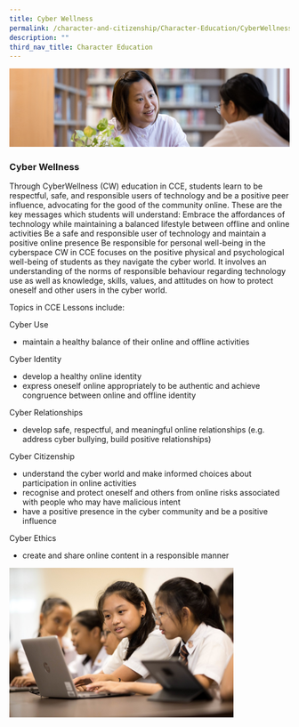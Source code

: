 ```yaml
---
title: Cyber Wellness
permalink: /character-and-citizenship/Character-Education/CyberWellness/permalink/
description: ""
third_nav_title: Character Education
---
```

![](/images/CCE.jpg)

### Cyber Wellness

Through CyberWellness (CW) education in CCE, students learn to be respectful, safe, and responsible users of technology and be a positive peer influence, advocating for the good of the community online. These are the key messages which students will understand: Embrace the affordances of technology while maintaining a balanced lifestyle between offline and online activities Be a safe and responsible user of technology and maintain a positive online presence Be responsible for personal well-being in the cyberspace CW in CCE focuses on the positive physical and psychological well-being of students as they navigate the cyber world. It involves an understanding of the norms of responsible behaviour regarding technology use as well as knowledge, skills, values, and attitudes on how to protect oneself and other users in the cyber world.  
  
Topics in CCE Lessons include:  
  
Cyber Use  

*   maintain a healthy balance of their online and offline activities

  
Cyber Identity  

*   develop a healthy online identity
*   express oneself online appropriately to be authentic and achieve congruence between online and offline identity

  
Cyber Relationships  

*   develop safe, respectful, and meaningful online relationships (e.g. address cyber bullying, build positive relationships)

  
Cyber Citizenship  

*   understand the cyber world and make informed choices about participation in online activities
*   recognise and protect oneself and others from online risks associated with people who may have malicious intent
*   have a positive presence in the cyber community and be a positive influence

  
Cyber Ethics  

*   create and share online content in a responsible manner

<img src="/images/cyber.jpg" style="width:80%">
